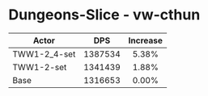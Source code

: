 # Dungeons-Slice - vw-cthun
| Actor | DPS | Increase |
|---|:---:|:---:|
|TWW1-2_4-set|1387534|5.38%|
|TWW1-2-set|1341439|1.88%|
|Base|1316653|0.00%|
